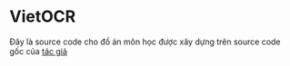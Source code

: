 # VietOCR
Đây là source code cho đồ án môn học được xây dựng trên source code gốc của [tác giả](https://github.com/pbcquoc/vietocr)